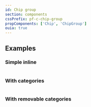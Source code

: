 ```yaml
---
id: Chip group
section: components
cssPrefix: pf-c-chip-group
propComponents: ['Chip', 'ChipGroup']
ouia: true
---
```


## Examples

### Simple inline

```ts file='./ChipGroupInline.tsx'
```

### With categories

```ts file='./ChipGroupWithCategories.tsx'
```

### With removable categories

```ts file='./ChipGroupRemovableCategories.tsx'
```

